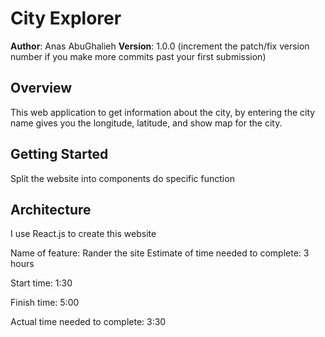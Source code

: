 # City Explorer

**Author**: Anas AbuGhalieh
**Version**: 1.0.0 (increment the patch/fix version number if you make more commits past your first submission)

## Overview
This web application to get information about the city, by entering the city name gives you the longitude, latitude, and show map for the city.

## Getting Started
Split the website into components do specific function

## Architecture
I use React.js to create this website 


Name of feature: Rander the site 
Estimate of time needed to complete: 3 hours

Start time: 1:30

Finish time: 5:00

Actual time needed to complete: 3:30